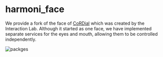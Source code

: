 # harmoni_face

We provide a fork of the face of [CoRDial](https://github.com/ndennler/cordial-public) which was created by the Interaction Lab. Although it started as one face, we have implemented separate services for the eyes and mouth, allowing them to be controlled independently.

![packges](../images/screen_demo.png)

```{include} ../../harmoni_actuators/harmoni_face/README.md
```